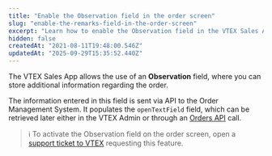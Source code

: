 ```yaml
---
title: "Enable the Observation field in the order screen"
slug: "enable-the-remarks-field-in-the-order-screen"
excerpt: "Learn how to enable the Observation field in the VTEX Sales App order screen to capture additional order information."
hidden: false
createdAt: "2021-08-11T19:48:00.546Z"
updatedAt: "2025-09-29T15:35:52.440Z"
---
```


The VTEX Sales App allows the use of an **Observation** field, where you can store additional information regarding the order.

The information entered in this field is sent via API to the Order Management System. It populates the `openTextField` field, which can be retrieved later either in the VTEX Admin or through an [Orders API](https://developers.vtex.com/docs/api-reference/orders-api) call.

>ℹ️ To activate the Observation field on the order screen, open a [support ticket to VTEX](https://help.vtex.com/en/support) requesting this feature.
